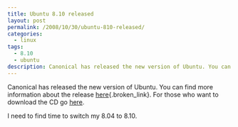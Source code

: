 ```yaml
---
title: Ubuntu 8.10 released
layout: post
permalink: /2008/10/30/ubuntu-810-released/
categories:
  - linux
tags:
  - 8.10
  - ubuntu
description: Canonical has released the new version of Ubuntu. You can find more information about the release [here][1]{.broken_link}. For those who want to download the CD go [here][2].
---
```

Canonical has released the new version of Ubuntu. You can find more information about the release [here][1]{.broken_link}. For those who want to download the CD go [here][2].

I need to find time to switch my 8.04 to 8.10.

 [1]: http://fridge.ubuntu.com/node/1703 "Ubuntu"
 [2]: http://www.ubuntu.com/getubuntu/download "Download Ubuntu"